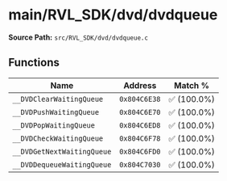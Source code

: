 # main/RVL_SDK/dvd/dvdqueue

**Source Path:** `src/RVL_SDK/dvd/dvdqueue.c`

## Functions

| Name | Address | Match % |
|------|---------|---------|
| `__DVDClearWaitingQueue` | `0x804C6E38` | :white_check_mark: (100.0%) |
| `__DVDPushWaitingQueue` | `0x804C6E70` | :white_check_mark: (100.0%) |
| `__DVDPopWaitingQueue` | `0x804C6ED8` | :white_check_mark: (100.0%) |
| `__DVDCheckWaitingQueue` | `0x804C6F78` | :white_check_mark: (100.0%) |
| `__DVDGetNextWaitingQueue` | `0x804C6FD0` | :white_check_mark: (100.0%) |
| `__DVDDequeueWaitingQueue` | `0x804C7030` | :white_check_mark: (100.0%) |